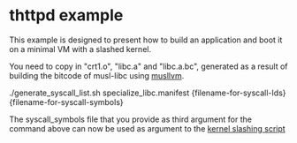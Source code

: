 # thttpd example
This example is designed to present how to build an application and boot it on a minimal VM with a slashed kernel.

You need to copy in "crt1.o", "libc.a" and "libc.a.bc", generated as a result of building the bitcode of musl-libc using [musllvm](https://github.com/SRI-CSL/musllvm).

./generate_syscall_list.sh specialize_libc.manifest {filename-for-syscall-Ids} {filename-for-syscall-symbols}

The syscall_symbols file that you provide as third argument for the command above can now be used as argument to the [kernel slashing script]()